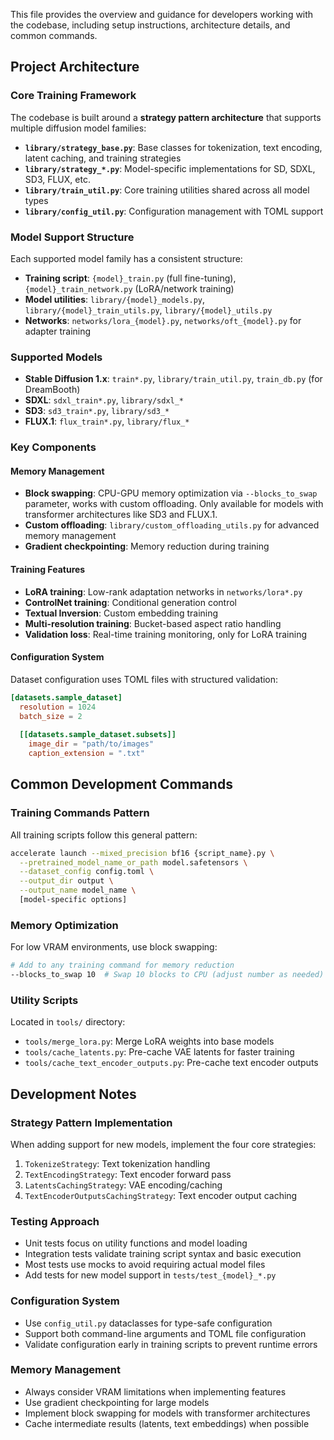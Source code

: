 This file provides the overview and guidance for developers working with the codebase, including setup instructions, architecture details, and common commands.

## Project Architecture

### Core Training Framework
The codebase is built around a **strategy pattern architecture** that supports multiple diffusion model families:

- **`library/strategy_base.py`**: Base classes for tokenization, text encoding, latent caching, and training strategies
- **`library/strategy_*.py`**: Model-specific implementations for SD, SDXL, SD3, FLUX, etc.
- **`library/train_util.py`**: Core training utilities shared across all model types
- **`library/config_util.py`**: Configuration management with TOML support

### Model Support Structure
Each supported model family has a consistent structure:
- **Training script**: `{model}_train.py` (full fine-tuning), `{model}_train_network.py` (LoRA/network training)
- **Model utilities**: `library/{model}_models.py`, `library/{model}_train_utils.py`, `library/{model}_utils.py`
- **Networks**: `networks/lora_{model}.py`, `networks/oft_{model}.py` for adapter training

### Supported Models
- **Stable Diffusion 1.x**: `train*.py`, `library/train_util.py`, `train_db.py` (for DreamBooth)
- **SDXL**: `sdxl_train*.py`, `library/sdxl_*`
- **SD3**: `sd3_train*.py`, `library/sd3_*`
- **FLUX.1**: `flux_train*.py`, `library/flux_*`

### Key Components

#### Memory Management
- **Block swapping**: CPU-GPU memory optimization via `--blocks_to_swap` parameter, works with custom offloading. Only available for models with transformer architectures like SD3 and FLUX.1.
- **Custom offloading**: `library/custom_offloading_utils.py` for advanced memory management
- **Gradient checkpointing**: Memory reduction during training

#### Training Features
- **LoRA training**: Low-rank adaptation networks in `networks/lora*.py`
- **ControlNet training**: Conditional generation control
- **Textual Inversion**: Custom embedding training
- **Multi-resolution training**: Bucket-based aspect ratio handling
- **Validation loss**: Real-time training monitoring, only for LoRA training

#### Configuration System
Dataset configuration uses TOML files with structured validation:
```toml
[datasets.sample_dataset]
  resolution = 1024
  batch_size = 2
  
  [[datasets.sample_dataset.subsets]]
    image_dir = "path/to/images"
    caption_extension = ".txt"
```

## Common Development Commands

### Training Commands Pattern
All training scripts follow this general pattern:
```bash
accelerate launch --mixed_precision bf16 {script_name}.py \
  --pretrained_model_name_or_path model.safetensors \
  --dataset_config config.toml \
  --output_dir output \
  --output_name model_name \
  [model-specific options]
```

### Memory Optimization
For low VRAM environments, use block swapping:
```bash
# Add to any training command for memory reduction
--blocks_to_swap 10  # Swap 10 blocks to CPU (adjust number as needed)
```

### Utility Scripts
Located in `tools/` directory:
- `tools/merge_lora.py`: Merge LoRA weights into base models
- `tools/cache_latents.py`: Pre-cache VAE latents for faster training
- `tools/cache_text_encoder_outputs.py`: Pre-cache text encoder outputs

## Development Notes

### Strategy Pattern Implementation
When adding support for new models, implement the four core strategies:
1. `TokenizeStrategy`: Text tokenization handling
2. `TextEncodingStrategy`: Text encoder forward pass
3. `LatentsCachingStrategy`: VAE encoding/caching
4. `TextEncoderOutputsCachingStrategy`: Text encoder output caching

### Testing Approach
- Unit tests focus on utility functions and model loading
- Integration tests validate training script syntax and basic execution
- Most tests use mocks to avoid requiring actual model files
- Add tests for new model support in `tests/test_{model}_*.py`

### Configuration System
- Use `config_util.py` dataclasses for type-safe configuration
- Support both command-line arguments and TOML file configuration
- Validate configuration early in training scripts to prevent runtime errors

### Memory Management
- Always consider VRAM limitations when implementing features
- Use gradient checkpointing for large models
- Implement block swapping for models with transformer architectures
- Cache intermediate results (latents, text embeddings) when possible